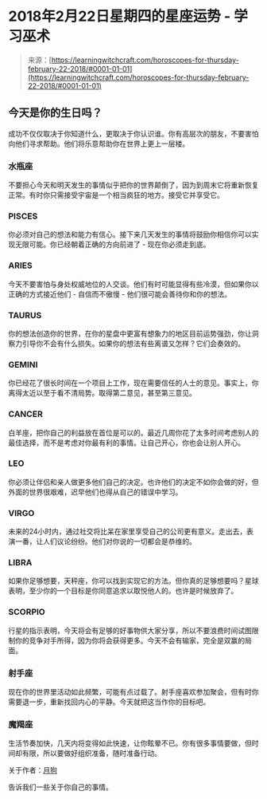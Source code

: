 <!--yml

category: 未分类

date: 2024-06-12 18:15:38

-->

# 2018年2月22日星期四的星座运势 - 学习巫术

> 来源：[https://learningwitchcraft.com/horoscopes-for-thursday-february-22-2018/#0001-01-01](https://learningwitchcraft.com/horoscopes-for-thursday-february-22-2018/#0001-01-01)

## 今天是你的生日吗？

成功不仅仅取决于你知道什么，更取决于你认识谁。你有高层次的朋友，不要害怕向他们寻求帮助。他们将乐意帮助你在世界上更上一层楼。

### 水瓶座

不要担心今天和明天发生的事情似乎把你的世界颠倒了，因为到周末它将重新恢复正常。有时你只需接受宇宙是一个相当疯狂的地方。接受它并享受它。

### PISCES

你必须对自己的想法和能力有信心。接下来几天发生的事情将鼓励你相信你可以实现无限可能。你已经朝着正确的方向前进了 - 现在你必须走到底。

### ARIES

今天不要害怕与身处权威地位的人交谈。他们有时可能显得有些冷漠，但如果你以正确的方式接近他们 - 自信而不傲慢 - 他们很可能会善待你和你的想法。

### TAURUS

你的想法创造你的世界，在你的星盘中更富有想象力的地区目前运势强劲，你让洞察力引导你不会有什么损失。如果你的想法有些离谱又怎样？它们会奏效的。

### GEMINI

你已经花了很长时间在一个项目上工作，现在需要信任的人士的意见。事实上，你离得太近以至于看不清局势。取得第二意见，甚至第三意见。

### CANCER

白羊座，把你自己的利益放在首位是可以的。最近几周你花了太多时间考虑别人的最佳选择，而不是考虑对你最有利的事情。让自己开心，你也会让别人开心。

### LEO

你必须让伴侣和亲人做更多他们自己的决定。也许他们的决定不如你会做的好，但外面的世界很艰难，迟早他们也得从自己的错误中学习。

### VIRGO

未来的24小时内，通过社交将比呆在家里享受自己的公司更有意义。走出去，表演一番，让人们议论纷纷。他们对你说的一切都会是恭维的。

### LIBRA

如果你足够想要，天秤座，你可以找到实现它的方法。但你真的足够想要吗？星球表明，至少你的一个目标是你同意追求以取悦他人的。也许是时候放弃了。

### SCORPIO

行星的指示表明，今天将会有足够的好事物供大家分享，所以不要浪费时间试图限制你的竞争对手所得，因为你将会获得更多。今天不会有输家，完全是双赢的局面。

### 射手座

现在你的世界里活动如此频繁，可能有点过载了。射手座喜欢参加聚会，但有时你需要退一步，重新找回内心的平静。今天就把这当作你的目标吧。

### 魔羯座

生活节奏加快，几天内将变得如此快速，让你眩晕不已。你有很多事情要做，但时间却有限，所以要做好组织准备，随时准备行动。

关于作者：[月狗](https://learningwitchcraft.com/profile/?tthayer/)

告诉我们一些关于你自己的事情。
